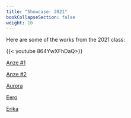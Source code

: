 ```yaml
---
title: "Showcase: 2021"
bookCollapseSection: false
weight: 10
---
```


Here are some of the works from the 2021 class:

{{< youtube 864YwXFhDaQ>}}

[Anze #1](https://aaltofi-my.sharepoint.com/:v:/g/personal/matti_niinimaki_aalto_fi/EQCrevNjG1BLoDGb7tPF3vcBfaSEp7LvVICwS0swq0EpdQ?e=ne0AUE)

[Anze #2](https://aaltofi-my.sharepoint.com/:v:/g/personal/matti_niinimaki_aalto_fi/EXcFEhrQw3VFiGt80NK-5wsBy_lNqmShj8uMR8xKRBB-vg?e=20KTnR)

[Aurora](https://aaltofi-my.sharepoint.com/:v:/g/personal/matti_niinimaki_aalto_fi/EaNxqfiV2HZPq9EzrtuDE5UBTMHUtJPiiv_4oF8XdxLklw?e=A7Tf80)

[Eero](https://aaltofi-my.sharepoint.com/:v:/g/personal/matti_niinimaki_aalto_fi/EVOoY25uqAtCtXuJPsXPBngBd5cpbb71YvaMs2FyPh8lxw?e=6PoN9E)

[Erika](https://aaltofi-my.sharepoint.com/:v:/g/personal/matti_niinimaki_aalto_fi/ESoYH8elRdNJhoFETwFyPJQBdold2mG5BqUXZrWj4JVfMw?e=gH5nv9)